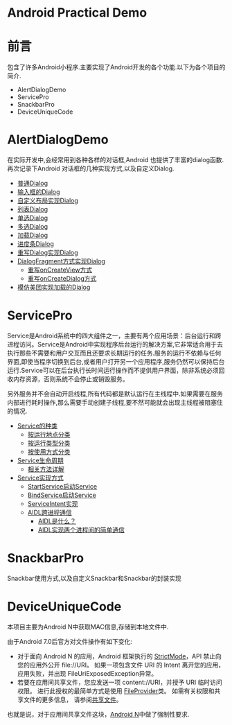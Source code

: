 # Android Practical Demo

# 前言

包含了许多Android小程序.主要实现了Android开发的各个功能.以下为各个项目的简介.

- AlertDialogDemo
- ServicePro
- SnackbarPro
- DeviceUniqueCode





# AlertDialogDemo

在实际开发中,会经常用到各种各样的对话框,Android 也提供了丰富的dialog函数.再次记录下Android 对话框的几种实现方式,以及自定义Dialog.

- [普通Dialog](#普通Dialog)
- [输入框的Dialog](#输入框的Dialog)
- [自定义布局实现Dialog](#自定义布局实现Dialog)
- [列表Dialog](#列表Dialog)
- [单选Dialog](#单选Dialog)
- [多选Dialog](#多选Dialog)
- [加载Dialog](#加载Dialog)
- [进度条Dialog](#进度条Dialog)
- [重写Dialog实现Dialog](#重写Dialog实现Dialog)
- [DialogFragment方式实现Dialog](#DialogFragment方式实现Dialog)
  - [重写onCreateView方式](#重写onCreateView方式)
  - [重写onCreateDialog方式](#重写onCreateDialog方式)
- [模仿美团实现加载的Dialog](#模仿美团实现加载的Dialog)



# ServicePro

Service是Android系统中的四大组件之一，主要有两个应用场景：后台运行和跨进程访问。Service是Android中实现程序后台运行的解决方案,它非常适合用于去执行那些不需要和用户交互而且还要求长期运行的任务.服务的运行不依赖与任何界面,即使当程序切换到后台,或者用户打开另一个应用程序,服务仍然可以保持后台运行.Service可以在后台执行长时间运行操作而不提供用户界面，除非系统必须回收内存资源，否则系统不会停止或销毁服务。

另外服务并不会自动开启线程,所有代码都是默认运行在主线程中.如果需要在服务内部进行耗时操作,那么需要手动创建子线程,要不然可能就会出现主线程被阻塞住的情况.

- [Service的种类](#Service的种类)
  - [按运行地点分类](#按运行地点分类)
  - [按运行类型分类](#按运行类型分类)
  - [按使用方式分类](#按使用方式分类)
- [Service生命周期](#Service生命周期)
  - [相关方法详解](#相关方法详解)
- [Service实现方式](#Service实现方式)
  - [StartService启动Service](StartService启动Service)
  - [BindService启动Service](#BindService启动Service)
  - [ServiceIntent实现](#ServiceIntent实现)
  - [AIDL跨进程通信](#AIDL跨进程通信)
    - [AIDL是什么？](#AIDL是什么？)
    - [AIDL实现两个进程间的简单通信](#AIDL实现两个进程间的简单通信)

# 

# SnackbarPro

Snackbar使用方式,以及自定义Snackbar和Snackbar的封装实现



# DeviceUniqueCode

本项目主要为Android N中获取MAC信息,存储到本地文件中.

由于Android 7.0后官方对文件操作有如下变化:

- 对于面向 Android N 的应用，Android 框架执行的 [StrictMode](https://developer.android.com/reference/android/os/StrictMode.html)，API 禁止向您的应用外公开 file://URI。
  如果一项包含文件 URI 的 Intent 离开您的应用，应用失败，并出现 FileUriExposedException异常。
- 若要在应用间共享文件，您应发送一项 content://URI，并授予 URI 临时访问权限。
  进行此授权的最简单方式是使用 [FileProvider](https://developer.android.com/reference/android/support/v4/content/FileProvider.html)类。 如需有关权限和共享文件的更多信息，
  请参阅[共享文件](https://developer.android.com/training/secure-file-sharing/index.html)。

也就是说，对于应用间共享文件这块，[Android N](https://developer.android.com/preview/api-overview.html)中做了强制性要求.



